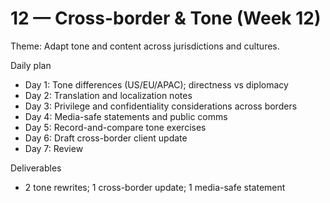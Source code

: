 # 12 — Cross-border & Tone (Week 12)

Theme: Adapt tone and content across jurisdictions and cultures.

Daily plan
- Day 1: Tone differences (US/EU/APAC); directness vs diplomacy
- Day 2: Translation and localization notes
- Day 3: Privilege and confidentiality considerations across borders
- Day 4: Media-safe statements and public comms
- Day 5: Record-and-compare tone exercises
- Day 6: Draft cross-border client update
- Day 7: Review

Deliverables
- 2 tone rewrites; 1 cross-border update; 1 media-safe statement
